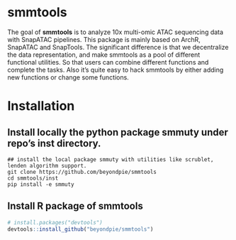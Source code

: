 
<!-- README.md is generated from README.Rmd. Please edit that file -->

# smmtools

<!-- badges: start -->
<!-- badges: end -->

The goal of **smmtools** is to analyze 10x multi-omic ATAC sequencing
data with SnapATAC pipelines. This package is mainly based on ArchR,
SnapATAC and SnapTools. The significant difference is that we
decentralize the data representation, and make smmtools as a pool of
different functional utilities. So that users can combine different
functions and complete the tasks. Also it’s quite easy to hack smmtools
by either adding new functions or change some functions.

# Installation

## Install locally the python package smmuty under repo’s inst directory.

``` shell
## install the local package smmuty with utilities like scrublet, lenden algorithm support.
git clone https://github.com/beyondpie/smmtools
cd smmtools/inst
pip install -e smmuty
```

## Install R package of smmtools

``` r
# install.packages("devtools")
devtools::install_github("beyondpie/smmtools")
```
